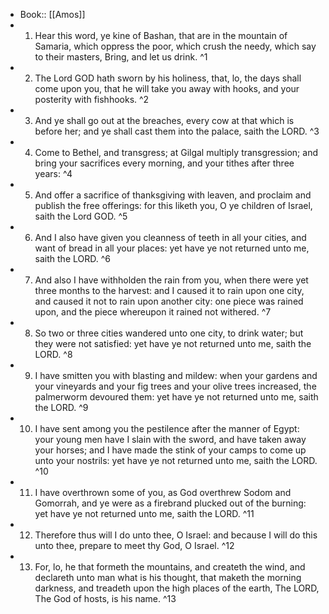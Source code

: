 - Book:: [[Amos]]
- 1. Hear this word, ye kine of Bashan, that are in the mountain of Samaria, which oppress the poor, which crush the needy, which say to their masters, Bring, and let us drink. ^1
- 2. The Lord GOD hath sworn by his holiness, that, lo, the days shall come upon you, that he will take you away with hooks, and your posterity with fishhooks. ^2
- 3. And ye shall go out at the breaches, every cow at that which is before her; and ye shall cast them into the palace, saith the LORD. ^3
- 4. Come to Bethel, and transgress; at Gilgal multiply transgression; and bring your sacrifices every morning, and your tithes after three years: ^4
- 5. And offer a sacrifice of thanksgiving with leaven, and proclaim and publish the free offerings: for this liketh you, O ye children of Israel, saith the Lord GOD. ^5
- 6. And I also have given you cleanness of teeth in all your cities, and want of bread in all your places: yet have ye not returned unto me, saith the LORD. ^6
- 7. And also I have withholden the rain from you, when there were yet three months to the harvest: and I caused it to rain upon one city, and caused it not to rain upon another city: one piece was rained upon, and the piece whereupon it rained not withered. ^7
- 8. So two or three cities wandered unto one city, to drink water; but they were not satisfied: yet have ye not returned unto me, saith the LORD. ^8
- 9. I have smitten you with blasting and mildew: when your gardens and your vineyards and your fig trees and your olive trees increased, the palmerworm devoured them: yet have ye not returned unto me, saith the LORD. ^9
- 10. I have sent among you the pestilence after the manner of Egypt: your young men have I slain with the sword, and have taken away your horses; and I have made the stink of your camps to come up unto your nostrils: yet have ye not returned unto me, saith the LORD. ^10
- 11. I have overthrown some of you, as God overthrew Sodom and Gomorrah, and ye were as a firebrand plucked out of the burning: yet have ye not returned unto me, saith the LORD. ^11
- 12. Therefore thus will I do unto thee, O Israel: and because I will do this unto thee, prepare to meet thy God, O Israel. ^12
- 13. For, lo, he that formeth the mountains, and createth the wind, and declareth unto man what is his thought, that maketh the morning darkness, and treadeth upon the high places of the earth, The LORD, The God of hosts, is his name. ^13
